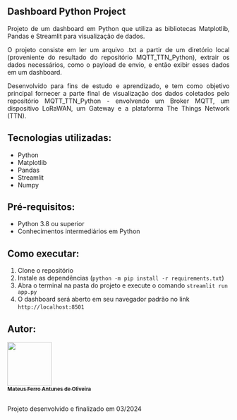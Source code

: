 ## Dashboard Python Project

<p align="justify">
    Projeto de um dashboard em Python que utiliza as bibliotecas Matplotlib, Pandas e Streamlit para visualização de dados.
</p>

<p align="justify">
    O projeto consiste em ler um arquivo .txt a partir de um diretório local (proveniente do resultado do repositório MQTT_TTN_Python), extrair os dados necessários, como o payload de envio, e então exibir esses dados em um dashboard.
</p>

<p align="justify">
    Desenvolvido para fins de estudo e aprendizado, e tem como objetivo principal fornecer a parte final de visualização dos dados coletados pelo repositório MQTT_TTN_Python - envolvendo um Broker MQTT, um dispositivo LoRaWAN, um Gateway e a plataforma The Things Network (TTN).
</p>

## Tecnologias utilizadas:
- Python
- Matplotlib
- Pandas
- Streamlit
- Numpy

## Pré-requisitos:
- Python 3.8 ou superior
- Conhecimentos intermediários em Python

## Como executar:
1. Clone o repositório
2. Instale as dependências (`python -m pip install -r requirements.txt`)
3. Abra o terminal na pasta do projeto e execute o comando `streamlit run app.py`
4. O dashboard será aberto em seu navegador padrão no link `http://localhost:8501`

## Autor:
<a href="https://github.com/mateusferroantunesdeoliveira"><img src="https://avatars.githubusercontent.com/u/53230135?v=4" width="100px;" alt=""/><br /><sub><b>Mateus Ferro Antunes de Oliveira</b></sub></a>

## 
Projeto desenvolvido e finalizado em 03/2024
